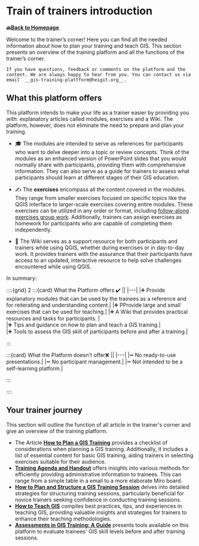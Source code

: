# Train of trainers introduction

__🔙[Back to Homepage](/content/intro.md)__

Welcome to the trainer’s corner! Here you can find all the needed information about how to plan your training and teach GIS. This section presents an overview of the training platform and all the functions of the trainer’s corner.

```{admonition} Contact the IFRC GIS Training Platform Team
If you have questions, feedback or comments on the platform and the content. We are always happy to hear from you. You can contact us via email  __gis-training-plattform@heigit.org__.
```

## What this platform offers

This platform intends to make your life as a trainer easier by providing you with: explanatory articles called modules, exercises and a Wiki. The platform, however, does not eliminate the need to prepare and plan your training. 

* 🎓 The modules are intended to serve as references for participants who want to delve deeper into a topic or review concepts. Think of the modules as an enhanced version of PowerPoint slides that you would normally share with participants, providing them with comprehensive information. They can also serve as a guide for trainers to assess what participants should learn at different stages of their GIS education.

* ✍️ The __exercises__ encompass all the content covered in the modules. They range from smaller exercises focused on specific topics like the QGIS interface to larger-scale exercises covering entire modules. These exercises can be utilized in any order or format, including [follow-along exercises group work](handson). Additionally, trainers can assign exercises as homework for participants who are capable of completing them independently.

* 📖 The Wiki serves as a support resource for both participants and trainers while using QGIS, whether during exercises or in day-to-day work. It provides trainers with the assurance that their participants have access to an updated, interactive resource to help solve challenges encountered while using QGIS.

In summary: 

::::{grid} 2
:::{card} What the Platform offers ✔️
||
|---|
|➕ Provide explanatory modules that can be used by the trainees as a reference and for reiterating and understanding content.|
|➕ PProvide large and small exercises that can be used for teaching.|
|➕ A Wiki that provides practical resources and tasks for participants. |  
|➕ Tips and guidance on how to plan and teach a GIS training.|  
|➕ Tools to assess the GIS skill of participants before and after a training.|  

:::

:::{card} What the Platform doesn't offer❌
||
|---|
|➖ No ready-to-use presentations.|
|➖ No participant management.|
|➖ Not intended to be a self-learning platform.|

:::

::::


## Your trainer journey

This section will outline the function of all article in the trainer's corner and give an overview of the training platform.

* The Article [__How to Plan a GIS Training__](/content/Trainers_corner/en_how_to_training.md) provides a checklist of considerations when planning a GIS training. Additionally, it includes a list of essential content for basic GIS training, aiding trainers in selecting exercises suitable for their audience.
* [__Training Agenda and Handout__](/content/Trainers_corner/en_training_graphical_outline.md) offers insights into various methods for efficiently providing administrative information to trainees. This can range from a simple table in a email to a more elaborate Miro board.
* [__How to Plan and Structure a GIS Training Session__](/content/Trainers_corner/en_training_day_structure.md) delves into detailed strategies for structuring training sessions, particularly beneficial for novice trainers seeking confidence in conducting training sessions.
* [__How to Teach GIS__](/content/Trainers_corner/en_how_to_teach_GIS.md) compiles best practices, tips, and experiences in teaching GIS, providing valuable insights and strategies for trainers to enhance their teaching methodologies.
* [__Assessments in GIS Training: A Guide__](/content/Trainers_corner/en_how_to_assessment.md) presents tools available on this platform to evaluate trainees' GIS skill levels before and after training sessions.
